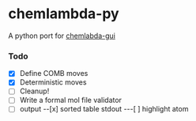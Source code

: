 # chemlambda-py
A python port for [chemlabda-gui](https://github.com/chorasimilarity/chemlambda-gui)

### Todo
- [x] Define COMB moves
- [x] Deterministic moves
- [ ] Cleanup!
- [ ] Write a formal mol file validator
- [ ] output
--[x] sorted table stdout
---[ ] highlight atom

